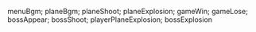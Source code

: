 menuBgm;
planeBgm;
planeShoot;
planeExplosion;
gameWin;
gameLose;
bossAppear;
bossShoot;
playerPlaneExplosion;
bossExplosion